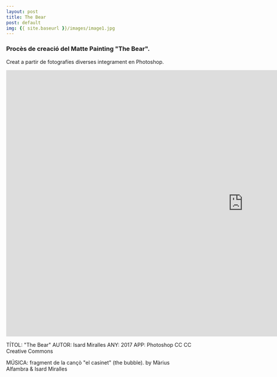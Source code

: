 ```yaml
---
layout: post
title: The Bear
post: default
img: {{ site.baseurl }}/images/image1.jpg
---
```


### Procès de creació del Matte Painting "The Bear".
Creat a partir de fotografíes diverses integrament en Photoshop.

<iframe src="https://player.vimeo.com/video/216887355" width="1280" height="720" frameborder="0" webkitallowfullscreen mozallowfullscreen allowfullscreen></iframe>

TÍTOL: "The Bear"
AUTOR: Isard Miralles
ANY: 2017
APP: Photoshop CC
CC Creative Commons

MÚSICA: fragment de la cançò "el casinet" (the bubble).
by Màrius Alfambra & Isard Miralles
